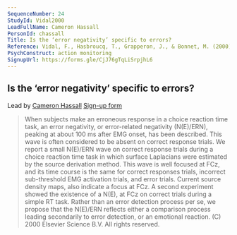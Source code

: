 ```yaml
---
SequenceNumber: 24
StudyId: Vidal2000
LeadFullName: Cameron Hassall
PersonId: chassall
Title: Is the ‘error negativity’ specific to errors?
Reference: Vidal, F., Hasbroucq, T., Grapperon, J., & Bonnet, M. (2000). Is the ‘error negativity’ specific to errors? Biological Psychology, 51(2–3), 109–128. https://doi.org/10.1016/S0301-0511(99)00032-0
PsychConstruct: action monitoring
SignupUrl: https://forms.gle/CjJ76gTqLiSrpjhL6
---
```


## Is the ‘error negativity’ specific to errors?

Lead by [Cameron Hassall](/people/chassall)
[Sign-up form](https://forms.gle/CjJ76gTqLiSrpjhL6)

> When subjects make an erroneous response in a choice reaction time task, an error negativity, or error-related negativity (N(E)/ERN), peaking at about 100 ms after EMG onset, has been described. This wave is often considered to be absent on correct response trials. We report a small N(E)/ERN wave on correct response trials during a choice reaction time task in which surface Laplacians were estimated by the source derivation method. This wave is well focused at FCz, and its time course is the same for correct responses trials, incorrect sub-threshold EMG activation trials, and error trials. Current source density maps, also indicate a focus at FCz. A second experiment showed the existence of a N(E), at FCz on correct trials during a simple RT task. Rather than an error detection process per se, we propose that the N(E)/ERN reflects either a comparison process leading secondarily to error detection, or an emotional reaction. (C) 2000 Elsevier Science B.V. All rights reserved.